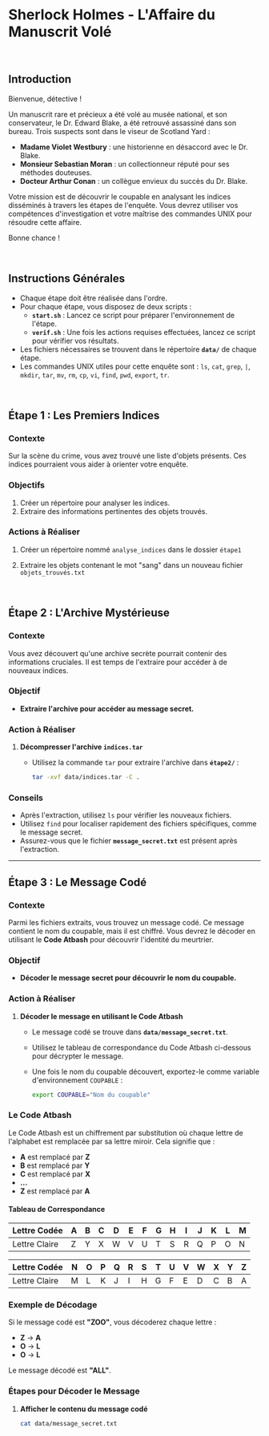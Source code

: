 # Sherlock Holmes - L'Affaire du Manuscrit Volé

<br>

## Introduction

Bienvenue, détective !

Un manuscrit rare et précieux a été volé au musée national, et son conservateur, le Dr. Edward Blake, a été retrouvé assassiné dans son bureau. Trois suspects sont dans le viseur de Scotland Yard :

- **Madame Violet Westbury** : une historienne en désaccord avec le Dr. Blake.
- **Monsieur Sebastian Moran** : un collectionneur réputé pour ses méthodes douteuses.
- **Docteur Arthur Conan** : un collègue envieux du succès du Dr. Blake.

Votre mission est de découvrir le coupable en analysant les indices disséminés à travers les étapes de l'enquête. Vous devrez utiliser vos compétences d'investigation et votre maîtrise des commandes UNIX pour résoudre cette affaire.

Bonne chance !

<br>

## Instructions Générales

- Chaque étape doit être réalisée dans l'ordre.
- Pour chaque étape, vous disposez de deux scripts :
  - **`start.sh`** : Lancez ce script pour préparer l'environnement de l'étape.
  - **`verif.sh`** : Une fois les actions requises effectuées, lancez ce script pour vérifier vos résultats.
- Les fichiers nécessaires se trouvent dans le répertoire **`data/`** de chaque étape.
- Les commandes UNIX utiles pour cette enquête sont : `ls`, `cat`, `grep`, `|`, `mkdir`, `tar`, `mv`, `rm`, `cp`, `vi`, `find`, `pwd`, `export`, `tr`.

<br>

## Étape 1 : Les Premiers Indices

### Contexte

Sur la scène du crime, vous avez trouvé une liste d'objets présents. Ces indices pourraient vous aider à orienter votre enquête.

### Objectifs

1. Créer un répertoire pour analyser les indices.
2. Extraire des informations pertinentes des objets trouvés.

### Actions à Réaliser

1. Créer un répertoire nommé `analyse_indices` dans le dossier `étape1`

2. Extraire les objets contenant le mot "sang" dans un nouveau fichier `objets_trouvés.txt`


<br>

## Étape 2 : L'Archive Mystérieuse

### Contexte

Vous avez découvert qu'une archive secrète pourrait contenir des informations cruciales. Il est temps de l'extraire pour accéder à de nouveaux indices.

### Objectif

- **Extraire l'archive pour accéder au message secret.**

### Action à Réaliser

1. **Décompresser l'archive `indices.tar`**

   - Utilisez la commande `tar` pour extraire l'archive dans **`étape2/`** :

     ```bash
     tar -xvf data/indices.tar -C .
     ```

### Conseils

- Après l'extraction, utilisez `ls` pour vérifier les nouveaux fichiers.
- Utilisez `find` pour localiser rapidement des fichiers spécifiques, comme le message secret.
- Assurez-vous que le fichier **`message_secret.txt`** est présent après l'extraction.

---

## Étape 3 : Le Message Codé

### Contexte

Parmi les fichiers extraits, vous trouvez un message codé. Ce message contient le nom du coupable, mais il est chiffré. Vous devrez le décoder en utilisant le **Code Atbash** pour découvrir l'identité du meurtrier.

### Objectif

- **Décoder le message secret pour découvrir le nom du coupable.**

### Action à Réaliser

1. **Décoder le message en utilisant le Code Atbash**

   - Le message codé se trouve dans **`data/message_secret.txt`**.
   - Utilisez le tableau de correspondance du Code Atbash ci-dessous pour décrypter le message.
   - Une fois le nom du coupable découvert, exportez-le comme variable d'environnement `COUPABLE` :

     ```bash
     export COUPABLE="Nom du coupable"
     ```

### Le Code Atbash

Le Code Atbash est un chiffrement par substitution où chaque lettre de l'alphabet est remplacée par sa lettre miroir. Cela signifie que :

- **A** est remplacé par **Z**
- **B** est remplacé par **Y**
- **C** est remplacé par **X**
- **...**
- **Z** est remplacé par **A**

#### Tableau de Correspondance

| Lettre Codée | A | B | C | D | E | F | G | H | I | J | K | L | M |
|--------------|---|---|---|---|---|---|---|---|---|---|---|---|---|
| Lettre Claire| Z | Y | X | W | V | U | T | S | R | Q | P | O | N |

| Lettre Codée | N | O | P | Q | R | S | T | U | V | W | X | Y | Z |
|--------------|---|---|---|---|---|---|---|---|---|---|---|---|---|
| Lettre Claire| M | L | K | J | I | H | G | F | E | D | C | B | A |

### Exemple de Décodage

Si le message codé est **"ZOO"**, vous décoderez chaque lettre :

- **Z** → **A**
- **O** → **L**
- **O** → **L**

Le message décodé est **"ALL"**.

### Étapes pour Décoder le Message

1. **Afficher le contenu du message codé**

   ```bash
   cat data/message_secret.txt
